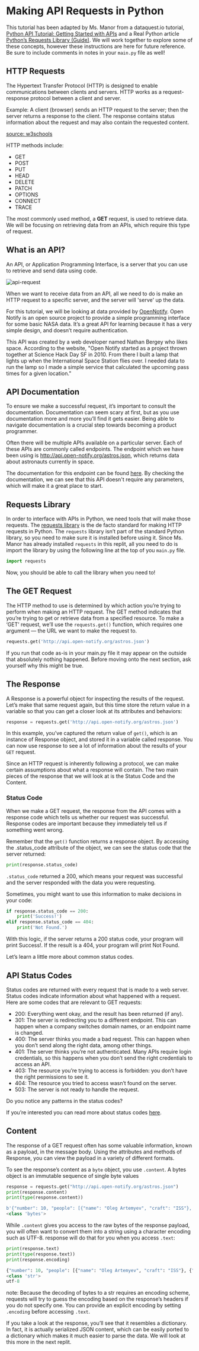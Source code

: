 # Making API Requests in Python

This tutorial has been adapted by Ms. Manor from a dataquest.io tutorial, [Python API Tutorial: Getting Started with APIs](https://www.dataquest.io/blog/python-api-tutorial/) and a Real Python article [Python’s Requests Library (Guide)](https://realpython.com/python-requests/). We will work together to explore some of these concepts, however these instructions are here for future reference. Be sure to include comments in notes in your `main.py` file as well!

## HTTP Requests


The Hypertext Transfer Protocol (HTTP) is designed to enable communications between clients and servers. HTTP works as a request-response protocol between a client and server.

Example: A client (browser) sends an HTTP request to the server; then the server returns a response to the client. The response contains status information about the request and may also contain the requested content.

[source: w3schools](https://www.w3schools.com/tags/ref_httpmethods.asp
)

HTTP methods include: 
- GET
- POST
- PUT
- HEAD
- DELETE
- PATCH
- OPTIONS
- CONNECT
- TRACE


The most commonly used method, a **GET** request, is used to retrieve data. We will be focusing on retrieving data from an APIs, which require this type of request.  

## What is an API?

An API, or Application Programming Interface, is a server that you can use to retrieve and send data using code.  

![api-request](assets/api-request.svg)

When we want to receive data from an API, all we need to do is make an HTTP request to a specific server, and the server will 'serve' up the data. 

For this tutorial, we will be looking at data provided by [OpenNotify](http://open-notify.org/). Open Notify is an open source project to provide a simple programming interface for some basic NASA data. It’s a great API for learning because it has a very simple design, and doesn’t require authentication. 

This API was created by a web developer named Nathan Bergey who likes space. According to the website, "Open Notify started as a project thrown together at Science Hack Day SF in 2010. From there I built a lamp that lights up when the International Space Station flies over. I needed data to run the lamp so I made a simple service that calculated the upcoming pass times for a given location."

## API Documentation


To ensure we make a successful request, it’s important to consult the documentation. Documentation can seem scary at first, but as you use documentation more and more you’ll find it gets easier. Being able to navigate documentation is a crucial step towards becoming a product programmer.

Often there will be multiple APIs available on a particular server. Each of these APIs are commonly called endpoints. The endpoint which we have been using is http://api.open-notify.org/astros.json, which returns data about astronauts currently in space.

The documentation for this endpoint can be found [here](https://open-notify.org/Open-Notify-API/People-In-Space/#json). By checking the documentation, we can see that this API doesn't require any parameters, which will make it a great place to start. 

## Requests Library

In order to interface with APIs in Python, we need tools that will make those requests. The  [requests library](https://requests.readthedocs.io/en/latest/) is the de facto standard for making HTTP requests in Python. The `requests` library isn’t part of the standard Python library, so you need to make sure it is installed before using it. Since Ms. Manor has already installed `requests` in this replit, all you need to do is import the library by using the following line at the top of you `main.py` file. 

```python
import requests
```

Now, you should be able to call the library when you need to!

## The GET Request

The HTTP method to use is determined by which action you’re trying to perform when making an HTTP request. The GET method indicates that you’re trying to get or retrieve data from a specified resource.  To make a ‘GET’ request, we’ll use the `requests.get()` function, which requires one argument — the URL we want to make the request to.

```python
requests.get('http://api.open-notify.org/astros.json')
```

If you run that code as-is in your main.py file it may appear on the outside that absolutely nothing happened. Before moving onto the next section, ask yourself why this might be true. 




## The Response

A Response is a powerful object for inspecting the results of the request. Let’s make that same request again, but this time store the return value in a variable so that you can get a closer look at its attributes and behaviors:

```python
response = requests.get('http://api.open-notify.org/astros.json')
```

In this example, you’ve captured the return value of `get()`, which is an instance of Response object, and stored it in a variable called response. You can now use response to see a lot of information about the results of your `GET` request.

Since an HTTP request is inherently following a protocol, we can make certain assumptions about what a response will contain. The two main pieces of the response that we will look at is the Status Code and the Content.


### Status Code

When we make a GET request, the response from the API comes with a response code which tells us whether our request was successful. Response codes are important because they immediately tell us if something went wrong.

Remember that the `get()` function returns a response object. By accessing the .status_code attribute of the object, we can see the status code that the server returned:

```python
print(response.status_code)
```

`.status_code` returned a 200, which means your request was successful and the server responded with the data you were requesting.

Sometimes, you might want to use this information to make decisions in your code:

```python
if response.status_code == 200:
    print('Success!')
elif response.status_code == 404:
    print('Not Found.')
```

With this logic, if the server returns a 200 status code, your program will print Success!. If the result is a 404, your program will print Not Found.

Let’s learn a little more about common status codes.

## API Status Codes
Status codes are returned with every request that is made to a web server. Status codes indicate information about what happened with a request. Here are some codes that are relevant to GET requests:

* 200: Everything went okay, and the result has been returned (if any).
* 301: The server is redirecting you to a different endpoint. This can happen when a company switches domain names, or an endpoint name is changed.
* 400: The server thinks you made a bad request. This can happen when you don’t send along the right data, among other things.
* 401: The server thinks you’re not authenticated. Many APIs require login credentials, so this happens when you don’t send the right credentials to access an API.
* 403: The resource you’re trying to access is forbidden: you don’t have the right permissions to see it.
* 404: The resource you tried to access wasn’t found on the server.
* 503: The server is not ready to handle the request.

Do you notice any patterns in the status codes?

If you’re interested you can read more about status codes [here](https://developer.mozilla.org/en-US/docs/Web/HTTP/Status).


## Content

The response of a GET request often has some valuable information, known as a payload, in the message body. Using the attributes and methods of Response, you can view the payload in a variety of different formats.

To see the response’s content as a `byte` object, you use `.content`. A bytes object is an immutable sequence of single byte values

```python
response = requests.get("http://api.open-notify.org/astros.json")
print(response.content)
print(type(response.content))
```

```python
b'{"number": 10, "people": [{"name": "Oleg Artemyev", "craft": "ISS"}, {"name": "Denis Matveev", "craft": "ISS"}, {"name": "Sergey Korsakov", "craft": "ISS"}, {"name": "Kjell Lindgren", "craft": "ISS"}, {"name": "Bob Hines", "craft": "ISS"}, {"name": "Samantha Cristoforetti", "craft": "ISS"}, {"name": "Jessica Watkins", "craft": "ISS"}, {"name": "Cai Xuzhe", "craft": "Tiangong"}, {"name": "Chen Dong", "craft": "Tiangong"}, {"name": "Liu Yang", "craft": "Tiangong"}], "message": "success"}'
<class 'bytes'>
```

While `.content` gives you access to the raw bytes of the response payload, you will often want to convert them into a string using a character encoding such as UTF-8. response will do that for you when you access `.text`:

```python
print(response.text)
print(type(response.text))
print(response.encoding)
```

```python
{"number": 10, "people": [{"name": "Oleg Artemyev", "craft": "ISS"}, {"name": "Denis Matveev", "craft": "ISS"}, {"name": "Sergey Korsakov", "craft": "ISS"}, {"name": "Kjell Lindgren", "craft": "ISS"}, {"name": "Bob Hines", "craft": "ISS"}, {"name": "Samantha Cristoforetti", "craft": "ISS"}, {"name": "Jessica Watkins", "craft": "ISS"}, {"name": "Cai Xuzhe", "craft": "Tiangong"}, {"name": "Chen Dong", "craft": "Tiangong"}, {"name": "Liu Yang", "craft": "Tiangong"}], "message": "success"}
<class 'str'>
utf-8
```

note: Because the decoding of bytes to a str requires an encoding scheme, requests will try to guess the encoding based on the response’s headers if you do not specify one. You can provide an explicit encoding by setting `.encoding` before accessing `.text`.

If you take a look at the response, you’ll see that it resembles a dictionary. In fact, it is actually serialized JSON content, which can be easily ported to a dictionary which makes it much easier to parse the data. We will look at this more in the next replit.  



